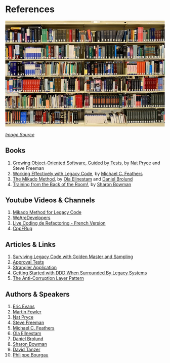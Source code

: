# References 

![IMAGE](../images/book-shelve.jpg)

*[Image Source](https://pixabay.com/photos/library-books-knowledge-information-1147815/)*

## Books
1. [Growing Object-Oriented Software, Guided by Tests](https://www.goodreads.com/book/show/4268826-growing-object-oriented-software-guided-by-tests), 
by [Nat Pryce](http://natpryce.com/bio.html) and Steve Freeman
1. [Working Effectively with Legacy Code](https://www.r7krecon.com/legacy-code), by [Michael C. Feathers](https://www.r7krecon.com/)
1. [The Mikado Method](https://www.manning.com/books/the-mikado-method), by [Ola Ellnestam](https://ellnestam.wordpress.com/) 
and [Daniel Brolund](https://twitter.com/danielbrolund) 
1. [Training from the Back of the Room!](https://www.goodreads.com/book/show/8141935-training-from-the-back-of-the-room), 
   by [Sharon Bowman](https://bowperson.com/)

## Youtube Videos & Channels
1. [Mikado Method for Legacy Code](https://www.youtube.com/watch?v=qvlkyJ26PGc)
1. [WeAreDevelopers](https://www.youtube.com/channel/UCSD0dLRGQk_T-D3RvpM5aFQ)
1. [Live Coding de Refactoring - French Version](https://www.youtube.com/watch?v=Xp7YeQsV9L4)
1. [CppFRug](https://www.youtube.com/channel/UCJlLdNmBQH9Rg-NxR68RYeQ)

## Articles & Links 
1. [Surviving Legacy Code with Golden Master and Sampling](https://blog.thecodewhisperer.com/permalink/surviving-legacy-code-with-golden-master-and-sampling)
1. [Approval Tests](https://approvaltests.com/)
1. [Strangler Application](https://martinfowler.com/bliki/StranglerFigApplication.html)
1. [Getting Started with DDD When Surrounded By Legacy Systems](https://domainlanguage.com/wp-content/uploads/2016/04/GettingStartedWithDDDWhenSurroundedByLegacySystemsV1.pdf)
1. [The Anti-Corruption Layer Pattern](https://dev.to/asarnaout/the-anti-corruption-layer-pattern-pcd)

## Authors & Speakers 
1. [Eric Evans](https://domainlanguage.com/)
1. [Martin Fowler](https://martinfowler.com/)
1. [Nat Pryce](http://www.natpryce.com/)
1. [Steve Freeman](https://www.higherorderlogic.com/)
1. [Michael C. Feathers](https://www.r7krecon.com/)
1. [Ola Ellnestam](https://ellnestam.wordpress.com/)
1. [Daniel Brolund](https://twitter.com/danielbrolund)
1. [Sharon Bowman](https://bowperson.com/)
1. [David Tanzer](https://www.davidtanzer.net/)
1. [Philippe Bourgau](https://philippe.bourgau.net/) 